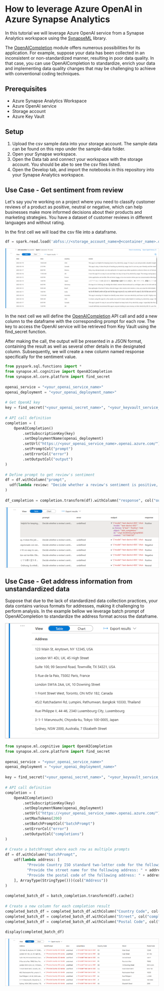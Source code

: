 # How to leverage Azure OpenAI in Azure Synapse Analytics

In this tutorial we will leverage Azure OpenAI service from a Synapse Analytics workspace using the [SynapseML](https://microsoft.github.io/SynapseML/docs/about/) library.

The [OpenAICompletion](https://mmlspark.blob.core.windows.net/docs/0.10.0/pyspark/synapse.ml.cognitive.html#module-synapse.ml.cognitive.OpenAICompletion) module offers numerous possibilities for its application. For example, suppose your data has been collected in an inconsistent or non-standardized manner, resulting in poor data quality. In that case, you can use OpenAICompletion to standardize, enrich your data and implementing data quality changes that may be challenging to achieve with conventional coding techniques.

## Prerequisites

- Azure Synapse Analytics Workspace
- Azure OpenAI service
- Storage account
- Azure Key Vault

## Setup

1. Upload the csv sample data into your storage account. The sample data can be found on this repo under the sample-data folder.
1. Open your Synapse workspace.
1. Open the Data tab and connect your workspace with the storage account. You should be abe to see the csv files listed.
1. Open the Develop tab, and import the notebooks in this repository into your Synapse Analytics workspace.

## Use Case - Get sentiment from review

Let's say you're working on a project where you need to classify customer reviews of a product as positive, neutral or negative, which can help businesses make more informed decisions about their products and marketing strategies. You have a dataset of customer reviews in different languages and without rating.

In the first cell we will load the csv file into a dataframe.

```python
df = spark.read.load('abfss://<storage_account_name>@<container_name>.dfs.core.windows.net/reviews.csv', format='csv', header=True)
```

![load_df](images/load_df.png)

In the next cell we will define the [OpenAICompletion](https://mmlspark.blob.core.windows.net/docs/0.10.0/pyspark/synapse.ml.cognitive.html#module-synapse.ml.cognitive.OpenAICompletion) API call and add a new column to the dataframe with the corresponding prompt for each row. The key to access the OpenAI service will be retrieved from Key Vault using the find_secret function.

After making the call, the output will be presented in a JSON format, containing the result as well as several other details in the designated column. Subsequently, we will create a new column named response specifically for the sentiment value.

```python
from pyspark.sql.functions import *
from synapse.ml.cognitive import OpenAICompletion
from synapse.ml.core.platform import find_secret

openai_service = "<your_openai_service_name>"
openai_deployment = "<your_openai_deployment_name>"

# Get OpenAI key
key = find_secret("<your_openai_secret_name>", "<your_keyvault_service_name>")

# API call definition
completion = (
    OpenAICompletion()
        .setSubscriptionKey(key)
        .setDeploymentName(openai_deployment)
        .setUrl("https://<your_openai_service_name>.openai.azure.com/")
        .setPromptCol("prompt")
        .setErrorCol("error")
        .setOutputCol("output")
)

# Define prompt to get review's sentiment
df = df.withColumn("prompt", 
  udf(lambda review: "Decide whether a review's sentiment is positive, neutral, or negative. Review: " + review + " Sentiment: ", StringType())(col("review"))
)

df_completion = completion.transform(df).withColumn("response", col("output.choices.text").getItem(0))

```

![output_sentiment](images/output_sentiment.png)

## Use Case - Get address information from unstandardized data

Suppose that due to the lack of standardized data collection practices, your data contains various formats for addresses, making it challenging to perform analysis. In the example bellow we leverage batch prompt of OpenAICompletion to standardize the address format across the dataframe.

![address](images/address.png)

```python
from synapse.ml.cognitive import OpenAICompletion
from synapse.ml.core.platform import find_secret

openai_service = "<your_openai_service_name>"
openai_deployment = "<your_openai_deployment_name>"

key = find_secret("<your_openai_secret_name>", "<your_keyvault_service_name>")

# API call definition
completion = (
    OpenAICompletion()
        .setSubscriptionKey(key)
        .setDeploymentName(openai_deployment)
        .setUrl("https://<your_openai_service_name>.openai.azure.com/")
        .setMaxTokens(200)
        .setBatchPromptCol("batchPrompt")
        .setErrorCol("error")
        .setOutputCol("completions")
)

# Create a batchPrompt where each row as multiple prompts
df = df.withColumn("batchPrompt", 
    udf(lambda address: [
          "Provide Country ISO standard two-letter code for the following address: " + address,
          "Provide the street name for the following address: " + address,
          "Provide the postal code of the following address: " + address
    ], ArrayType(StringType()))(col("Address"))
)

completed_batch_df = batch_completion.transform(df).cache()

# Create a new column for each completion result
completed_batch_df = completed_batch_df.withColumn("Country Code", col("completions.choices.text").getItem(0))
completed_batch_df = completed_batch_df.withColumn("Street", col("completions.choices.text").getItem(1))
completed_batch_df = completed_batch_df.withColumn("Postal Code", col("completions.choices.text").getItem(2))

display(completed_batch_df)

```

![address_output](images/address_output.png)
